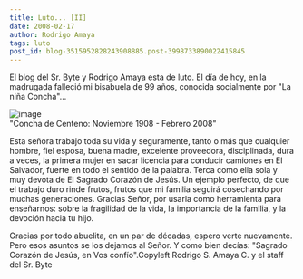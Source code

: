 ```yaml
---
title: Luto... [II]
date: 2008-02-17
author: Rodrigo Amaya
tags: luto
post_id: blog-3515952828243908885.post-3998733890022415845
---
```


El blog del Sr. Byte y Rodrigo Amaya esta de luto. El día de hoy, en la madrugada falleció mi bisabuela de 99 años, conocida socialmente por "La niña Concha"...

![image](https://bp1.blogger.com/_ayvorITawE4/R7g_crTZHeI/AAAAAAAAAjw/gd_RJ5f9z44/s400/abuelita-concha.jpg)    
"Concha de Centeno:
Noviembre 1908 - Febrero 2008"

Esta señora trabajo toda su vida y seguramente, tanto o más que cualquier hombre, fiel esposa, buena madre, excelente proveedora, disciplinada, dura a veces, la primera mujer en sacar licencia para conducir camiones en El Salvador, fuerte en todo el sentido de la palabra. Terca como ella sola y muy devota de El Sagrado Corazón de Jesús. Un ejemplo perfecto, de que el trabajo duro rinde frutos, frutos que mi familia seguirá cosechando por muchas generaciones. Gracias Señor, por usarla como herramienta para enseñarnos: sobre la fragilidad de la vida, la importancia de la familia, y la devoción hacia tu hijo.

Gracias por todo abuelita, en un par de décadas, espero verte nuevamente. Pero esos asuntos se los dejamos al Señor. Y como bien decías: "Sagrado Corazón de Jesús, en Vos confío".Copyleft Rodrigo S. Amaya C. y el staff del Sr. Byte